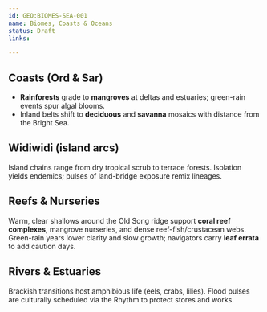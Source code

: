 ```yaml
---
id: GEO:BIOMES-SEA-001
name: Biomes, Coasts & Oceans
status: Draft
links:

---
```


## Coasts (Ord & Sar)
- **Rainforests** grade to **mangroves** at deltas and estuaries; green-rain events spur algal blooms.
- Inland belts shift to **deciduous** and **savanna** mosaics with distance from the Bright Sea.

## Widiwidi (island arcs)
Island chains range from dry tropical scrub to terrace forests. Isolation yields endemics; pulses of land-bridge exposure remix lineages.

## Reefs & Nurseries
Warm, clear shallows around the Old Song ridge support **coral reef complexes**, mangrove nurseries, and dense reef-fish/crustacean webs. Green-rain years lower clarity and slow growth; navigators carry **leaf errata** to add caution days.

## Rivers & Estuaries
Brackish transitions host amphibious life (eels, crabs, lilies). Flood pulses are culturally scheduled via the Rhythm to protect stores and works.
